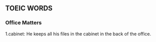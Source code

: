 ## TOEIC WORDS

### Office Matters
1.cabinet: He keeps all his files in the cabinet in the back of the office.
